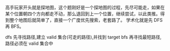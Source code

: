 高手玩家开头就是探地图，这个题刚好是一个探地图的过程，先尽可能走，如果在某个位置朝四个方向都走不动，那么退回到上一个位置，继续尝试，以此类推。得到整个地图后就简单了，直接一个广度优先搜索，老套路了。
学术化就是先 DFS 再 BFS。

dfs 先寻找路径,建立 valid 集合(可走的路径),并找到 target
bfs 再寻找最短路径,路径必须在 valid 集合中
